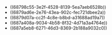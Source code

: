 - ((68798c55-3e2f-4528-8139-5ea7aeb6528b))
- ((6879ad6e-2e76-43ea-902c-fec721dbee2a))
- ((6879d07a-cc2f-4c8e-b8bd-a31688ad19a7))
- ((687a408a-9034-4b58-8f32-4d71a3a4764e))
- ((687a5eb8-6271-46d3-8369-2b188a9032c0))